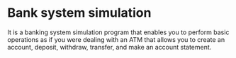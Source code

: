 # Bank system simulation
It is a banking system simulation program that enables you to perform basic operations as if you were dealing with an ATM that allows you to create an account, deposit, withdraw, transfer, and make an account statement.
